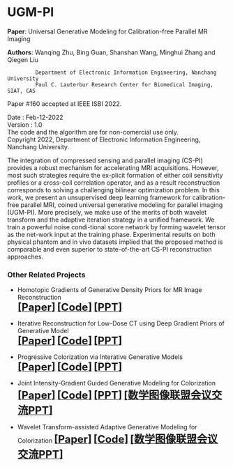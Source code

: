 # UGM-PI    
    
**Paper**: Universal Generative Modeling for Calibration-free Parallel MR Imaging     
     
**Authors**: Wanqing Zhu, Bing Guan, Shanshan Wang, Minghui Zhang and Qiegen Liu      
       
             Department of Electronic Information Engineering, Nanchang University      
             Paul C. Lauterbur Research Center for Biomedical Imaging, SIAT, CAS     
   
Paper #160 accepted at IEEE ISBI 2022.          

Date : Feb-12-2022     
Version : 1.0      
The code and the algorithm are for non-comercial use only.       
Copyright 2022, Department of Electronic Information Engineering, Nanchang University.      
     
The integration of compressed sensing and parallel imaging (CS-PI) provides a robust mechanism for accelerating MRI acquisitions. However, most such strategies require the ex-plicit formation of either coil sensitivity profiles or a cross-coil correlation operator, and as a result reconstruction corresponds to solving a challenging bilinear optimization problem. In this work, we present an unsupervised deep learning framework for calibration-free parallel MRI, coined universal generative modeling for parallel imaging (UGM-PI). More precisely, we make use of the merits of both wavelet transform and the adaptive iteration strategy in a unified framework. We train a powerful noise condi-tional score network by forming wavelet tensor as the net-work input at the training phase. Experimental results on both physical phantom and in vivo datasets implied that the proposed method is comparable and even superior to state-of-the-art CS-PI reconstruction approaches.         
       


### Other Related Projects

  * Homotopic Gradients of Generative Density Priors for MR Image Reconstruction  
[<font size=5>**[Paper]**</font>](https://ieeexplore.ieee.org/abstract/document/9435335)   [<font size=5>**[Code]**</font>](https://github.com/yqx7150/HGGDP)   [<font size=5>**[PPT]**</font>](https://github.com/yqx7150/HGGDP/tree/master/Slide)

  * Iterative Reconstruction for Low-Dose CT using Deep Gradient Priors of Generative Model  
[<font size=5>**[Paper]**</font>](https://arxiv.org/abs/2009.12760)   [<font size=5>**[Code]**</font>](https://github.com/yqx7150/EASEL)   [<font size=5>**[PPT]**</font>](https://github.com/yqx7150/HGGDP/tree/master/Slide)

* Progressive Colorization via Interative Generative Models  
[<font size=5>**[Paper]**</font>](https://ieeexplore.ieee.org/document/9258392)   [<font size=5>**[Code]**</font>](https://github.com/yqx7150/iGM)   [<font size=5>**[PPT]**</font>](https://github.com/yqx7150/HGGDP/tree/master/Slide)
 
 * Joint Intensity-Gradient Guided Generative Modeling for Colorization
[<font size=5>**[Paper]**</font>](https://arxiv.org/abs/2012.14130)   [<font size=5>**[Code]**</font>](https://github.com/yqx7150/JGM)   [<font size=5>**[PPT]**</font>](https://github.com/yqx7150/HGGDP/tree/master/Slide)  [<font size=5>**[数学图像联盟会议交流PPT]**</font>](https://github.com/yqx7150/EDAEPRec/tree/master/Slide)

 * Wavelet Transform-assisted Adaptive Generative Modeling for Colorization
[<font size=5>**[Paper]**</font>](https://arxiv.org/abs/2107.04261)   [<font size=5>**[Code]**</font>](https://github.com/yqx7150/WACM)   [<font size=5>**[数学图像联盟会议交流PPT]**</font>](https://github.com/yqx7150/EDAEPRec/tree/master/Slide)


